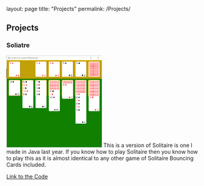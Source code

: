 layout: page
title: "Projects"
permalink: /Projects/
## Projects
### Soliatre
<img src="Soliatre.png" width="250">
This is a version of Solitaire is one I made in Java last year.
If you know how to play Solitaire then you know how to play this as it is almost identical to any other game of Solitaire
Bouncing Cards included.

[Link to the Code](https://github.com/SealDoGaming/Soliatre)
